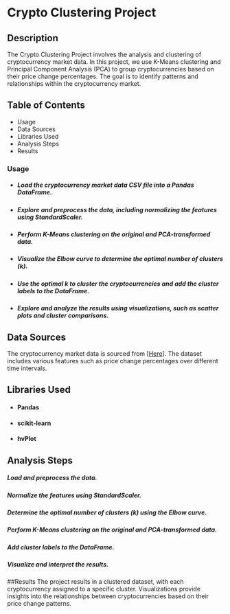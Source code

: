 # Crypto Clustering Project
## Description
The Crypto Clustering Project involves the analysis and clustering of cryptocurrency market data. In this project, we use K-Means clustering and Principal Component Analysis (PCA) to group cryptocurrencies based on their price change percentages. The goal is to identify patterns and relationships within the cryptocurrency market.

## Table of Contents
- Usage
- Data Sources
- Libraries Used
- Analysis Steps
- Results


### Usage
- ##### Load the cryptocurrency market data CSV file into a Pandas DataFrame.
- ##### Explore and preprocess the data, including normalizing the features using StandardScaler.
- ##### Perform K-Means clustering on the original and PCA-transformed data.
- ##### Visualize the Elbow curve to determine the optimal number of clusters (k).
- ##### Use the optimal k to cluster the cryptocurrencies and add the cluster labels to the DataFrame.
- ##### Explore and analyze the results using visualizations, such as scatter plots and cluster comparisons.

## Data Sources
The cryptocurrency market data is sourced from [[Here](https://github.com/aaronbilbow/Challenge19/blob/main/Resources/crypto_market_data.csv)]. The dataset includes various features such as price change percentages over different time intervals.

## Libraries Used
- #### Pandas
- #### scikit-learn
- #### hvPlot

## Analysis Steps
##### Load and preprocess the data.
##### Normalize the features using StandardScaler.
##### Determine the optimal number of clusters (k) using the Elbow curve.
##### Perform K-Means clustering on the original and PCA-transformed data.
##### Add cluster labels to the DataFrame.
##### Visualize and interpret the results.

##Results
The project results in a clustered dataset, with each cryptocurrency assigned to a specific cluster. Visualizations provide insights into the relationships between cryptocurrencies based on their price change patterns.
